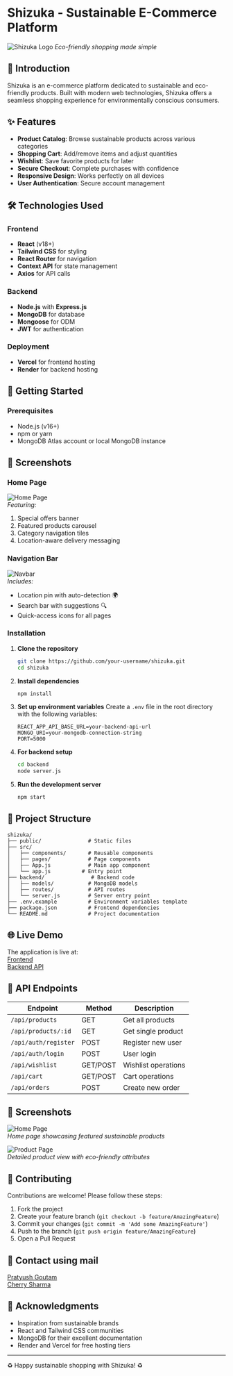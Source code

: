 # Shizuka - Sustainable E-Commerce Platform

![Shizuka Logo](https://png.pngtree.com/element_our/20190531/ourmid/pngtree-shopping-cart-convenient-icon-image_1287807.jpg) 
*Eco-friendly shopping made simple*

## 🌱 Introduction

Shizuka is an e-commerce platform dedicated to sustainable and eco-friendly products. Built with modern web technologies, Shizuka offers a seamless shopping experience for environmentally conscious consumers.

## ✨ Features

- **Product Catalog**: Browse sustainable products across various categories
- **Shopping Cart**: Add/remove items and adjust quantities
- **Wishlist**: Save favorite products for later
- **Secure Checkout**: Complete purchases with confidence
- **Responsive Design**: Works perfectly on all devices
- **User Authentication**: Secure account management

## 🛠️ Technologies Used

### Frontend
- **React** (v18+)
- **Tailwind CSS** for styling
- **React Router** for navigation
- **Context API** for state management
- **Axios** for API calls

### Backend
- **Node.js** with **Express.js**
- **MongoDB** for database
- **Mongoose** for ODM
- **JWT** for authentication

### Deployment
- **Vercel** for frontend hosting
- **Render** for backend hosting

## 🚀 Getting Started

### Prerequisites
- Node.js (v16+)
- npm or yarn
- MongoDB Atlas account or local MongoDB instance

## 📸 Screenshots

### **Home Page**
![Home Page](https://i.imgur.com/HjwOImj.png)  
*Featuring:*
1. Special offers banner
2. Featured products carousel
3. Category navigation tiles
4. Location-aware delivery messaging

### **Navigation Bar**
![Navbar](https://via.placeholder.com/600x100?text=Shizuka+Navbar)  
*Includes:*
- Location pin with auto-detection 🌍
- Search bar with suggestions 🔍
- Quick-access icons for all pages


### Installation

1. **Clone the repository**
   ```bash
   git clone https://github.com/your-username/shizuka.git
   cd shizuka
   ```

2. **Install dependencies**
   ```bash
   npm install
   ```

3. **Set up environment variables**
   Create a `.env` file in the root directory with the following variables:
   ```
   REACT_APP_API_BASE_URL=your-backend-api-url
   MONGO_URI=your-mongodb-connection-string
   PORT=5000
   ```

4. **For backend setup**
   ```bash
   cd backend
   node server.js
   ```

5. **Run the development server**
   ```bash
   npm start
   ```

## 📂 Project Structure

```
shizuka/
├── public/               # Static files
├── src/
│   ├── components/       # Reusable components
│   ├── pages/            # Page components
│   ├── App.js            # Main app component
│   └── app.js          # Entry point
├── backend/               # Backend code
│   ├── models/           # MongoDB models
│   ├── routes/           # API routes
│   └── server.js         # Server entry point
├── .env.example          # Environment variables template
├── package.json          # Frontend dependencies
└── README.md             # Project documentation
```

## 🌐 Live Demo

The application is live at:  
[Frontend](https://shizuka-nine.vercel.app)  
[Backend API](https://shizuka-backend.onrender.com)

## 📝 API Endpoints

| Endpoint | Method | Description |
|----------|--------|-------------|
| `/api/products` | GET | Get all products |
| `/api/products/:id` | GET | Get single product |
| `/api/auth/register` | POST | Register new user |
| `/api/auth/login` | POST | User login |
| `/api/wishlist` | GET/POST | Wishlist operations |
| `/api/cart` | GET/POST | Cart operations |
| `/api/orders` | POST | Create new order |

## 📸 Screenshots

![Home Page](https://via.placeholder.com/600x400?text=Shizuka+Home+Page)  
*Home page showcasing featured sustainable products*

![Product Page](https://via.placeholder.com/600x400?text=Product+Page)  
*Detailed product view with eco-friendly attributes*

## 🤝 Contributing

Contributions are welcome! Please follow these steps:

1. Fork the project
2. Create your feature branch (`git checkout -b feature/AmazingFeature`)
3. Commit your changes (`git commit -m 'Add some AmazingFeature'`)
4. Push to the branch (`git push origin feature/AmazingFeature`)
5. Open a Pull Request

## 📧 Contact using mail

[Pratyush Goutam](mailto:pratg5935@gmail.com)  
[Cherry Sharma](mailto:5nov.pratyushg@gmail.com)

## 🙏 Acknowledgments

- Inspiration from sustainable brands
- React and Tailwind CSS communities
- MongoDB for their excellent documentation
- Render and Vercel for free hosting tiers

---

♻️ Happy sustainable shopping with Shizuka! ♻️

